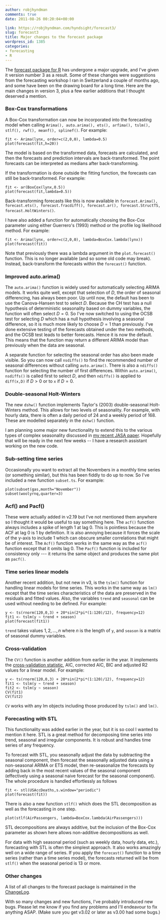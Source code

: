 ```yaml
---
author: robjhyndman
comments: true
date: 2011-08-26 00:20:04+00:00

link: https://robjhyndman.com/hyndsight/forecast3/
slug: forecast3
title: Major changes to the forecast package
wordpress_id: 1385
categories:
- forecasting
- R
---
```


The [forecast package for R](http://cran.r-project.org/web/packages/forecast/) has undergone a major upgrade, and I've given it version number 3 as a result. Some of these changes were suggestions from the forecasting workshop I ran in Switzerland a couple of months ago, and some have been on the drawing board for a long time. Here are the main changes in version 3, plus a few earlier additions that I thought deserved a mention.
<!-- more -->



### Box-Cox transformations


A Box-Cox transformation can now be incorporated into the forecasting model when calling `Arima(), auto.arima(), ets(), arfima(), tslm(), stlf(), rwf(), meanf(), splinef()`. For example:



    fit <- Arima(lynx, order=c(2,0,0), lambda=0.5)
    plot(forecast(fit,h=20))



The model is based on the transformed data, forecasts are calculated, and then the forecasts and prediction intervals are back-transformed. The point forecasts can be interpreted as medians after back-transforming.

If the transformation is done outside the fitting function, the forecasts can still be back-transformed. For example:



    fit <- ar(BoxCox(lynx,0.5))
    plot(forecast(fit,lambda=0.5))



Back-transforming forecasts like this is now available in `forecast.Arima(), forecast.ets(), forecast.fracdiff(), forecast.ar(), forecast.StructTS, forecast.HoltWinters()`.

I have also added a function for automatically choosing the Box-Cox parameter using either Guerrero's (1993) method or the profile log likelihood method. For example:



    fit <- Arima(lynx, order=c(2,0,0), lambda=BoxCox.lambda(lynx))
    plot(forecast(fit))



Note that previously there was a lambda argument in the `plot.forecast()` function. This is no longer available (and so some old code may break). Instead, back-transform the forecasts within the `forecast()` function.



### Improved auto.arima()



The `auto.arima()` function is widely used for automatically selecting ARIMA models. It works quite well, except that selection of $D$, the order of seasonal differencing, has always been poor. Up until now, the default has been to use the Canova-Hansen test to select $D$. Because the CH test has a null hypothesis of deterministic seasonality based on dummy variables, the function will often select $D=0$. So I've now switched to using the OCSB test for selecting $D$ which has a null hypothesis involving a seasonal difference, so it is much more likely to choose $D=1$ than previously. I've done extensive testing of the forecasts obtained under the two methods, and the OCSB test leads to better forecasts. Hence it is now the default. This means that the function may return a different ARIMA model than previously when the data are seasonal.

A separate function for selecting the seasonal order has also been made visible. So you can now call `nsdiffs()` to find the recommended number of seasonal differences without calling `auto.arima()`. There is also a `ndiffs()` function for selecting the number of first differences. Within `auto.arima()`, `nsdiffs()` is called first to select $D$, and then `ndiffs()` is applied to `diff(x,D)` if $D>0$ or to `x` if $D=0$.



### Double-seasonal Holt-Winters



The new `dshw()` function implements Taylor's (2003) double-seasonal Holt-Winters method. This allows for two levels of seasonality. For example, with hourly data, there is often a daily period of 24 and a weekly period of 168. These are modelled separately in the `dshw()` function.

I am planning some major new functionality to extend this to the various types of complex seasonality discussed in [my recent JASA paper](/publications/complex-seasonality/). Hopefully that will be ready in the next few weeks -- I have a research assistant working on the new code.



### Sub-setting time series



Occasionally you want to extract all the Novembers in a monthly time series (or something similar), but this has been fiddly to do up to now. So I've included a new function `subset.ts`. For example:



    plot(subset(gas,month="November"))
    subset(woolyrnq,quarter=3)






### Acf() and Pacf()



These were actually added in v2.19 but I've not mentioned them anywhere so I thought it would be useful to say something here. The `acf()` function always includes a spike of length 1 at lag 0. This is pointless because the ACF at lag 0 is 1 by definition. It is also annoying because it forces the scale of the y-axis to include 1 which can obscure smaller correlations that might be of interest. The `Acf()` function works in the same way as the `acf()` function except that it omits lag 0. The `Pacf()` function is included for consistency only --- it returns the same object and produces the same plot as `pacf()`.



### Time series linear models



Another recent addition, but not new in v3, is the `tslm()` function for handling linear models for time series. This works in the same way as `lm()` except that the time series characteristics of the data are preserved in the residuals and fitted values. Also, the variables `trend` and `seasonal` can be used without needing to be defined. For example:



    y <- ts(rnorm(120,0,3) + 20*sin(2*pi*(1:120)/12), frequency=12)
    fit1 <- tslm(y ~ trend + season)
    plot(forecast(fit1))



`trend` takes values $1,2,\dots,n$ where $n$ is the length of `y`, and `season` is a matrix of seasonal dummy variables.



### Cross-validation



The `CV()` function is another addition from earlier in the year. It implements the [cross-validation statistic](https://robjhyndman.com/hyndsight/crossvalidation/), AIC, corrected AIC, BIC and adjusted R2 values for a linear model. For example:



    y <- ts(rnorm(120,0,3) + 20*sin(2*pi*(1:120)/12), frequency=12)
    fit1 <- tslm(y ~ trend + season)
    fit2 <- tslm(y ~ season)
    CV(fit1)
    CV(fit2)



`CV` works with any lm objects including those produced by `tslm()` and `lm()`.



### Forecasting with STL



This functionality was added earlier in the year, but it is so cool I wanted to mention it here. STL is a great method for decomposing time series into trend, seasonal and irregular components. It is robust and handles time series of any frequency.

To forecast with STL, you seasonally adjust the data by subtracting the seasonal component, then forecast the seasonally adjusted data using a non-seasonal ARIMA or ETS model, then re-seasonalize the forecasts by adding back in the most recent values of the seasonal component (effectively using a seasonal naive forecast for the seasonal component). The whole procedure is handled effortlessly as follows



    fit <- stl(USAccDeaths,s.window="periodic")
    plot(forecast(fit))



There is also a new function `stlf()` which does the STL decomposition as well as the forecasting in one step.



    plot(stlf(AirPassengers, lambda=BoxCox.lambda(AirPassengers)))



STL decompositions are always additive, but the inclusion of the Box-Cox parameter as shown here allows non-additive decompositions as well.

For data with high seasonal period (such as weekly data, hourly data, etc.), forecasting with STL is often the simplest approach. It also works amazingly well on a wide range of series. If you apply the `forecast()` function to a time series (rather than a time series model), the forecasts returned will be from `stlf()` when the seasonal period is 13 or more.



### Other changes



A list of all changes to the forecast package is maintained in the [ChangeLog](https://cran.rstudio.com/web/packages/forecast/ChangeLog).

With so many changes and new functions, I've probably introduced new bugs. Please let me know if you find any problems and I'll endeavour to fix anything ASAP. (Make sure you get v3.02 or later as v3.00 had some bugs.)
